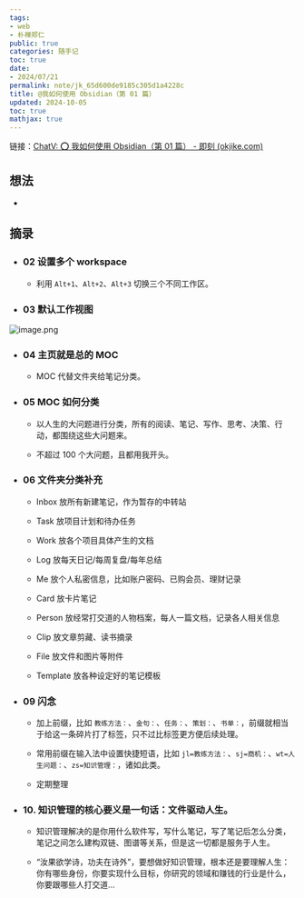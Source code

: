 ```yaml
---
tags:
- web
- 朴禅郑仁
public: true
categories: 随手记
toc: true
date:
- 2024/07/21
permalink: note/jk_65d600de9185c305d1a4228c
title: @我如何使用 Obsidian（第 01 篇）
updated: 2024-10-05
toc: true
mathjax: true
---
```


链接：[ChatV: ⭕ 我如何使用 Obsidian（第 01 篇） - 即刻 (okjike.com)](https://web.okjike.com/originalPost/65d600de9185c305d1a4228c)

<!--more-->

## 想法

  + 

## 摘录

  + ### 02 设置多个 workspace

    + 利用 `Alt+1`、`Alt+2`、`Alt+3` 切换三个不同工作区。

  + ### 03 默认工作视图

![image.png](/assets/image_1721576097069_0.png)

  + ### 04 主页就是总的 MOC

    + MOC 代替文件夹给笔记分类。

  + ### 05 MOC 如何分类

    + 以人生的大问题进行分类，所有的阅读、笔记、写作、思考、决策、行动，都围绕这些大问题来。

    + 不超过 100 个大问题，且都用我开头。

  + ### 06 文件夹分类补充

    + Inbox 放所有新建笔记，作为暂存的中转站

    + Task 放项目计划和待办任务

    + Work 放各个项目具体产生的文档

    + Log 放每天日记/每周复盘/每年总结

    + Me 放个人私密信息，比如账户密码、已购会员、理财记录

    + Card 放卡片笔记

    + Person 放经常打交道的人物档案，每人一篇文档，记录各人相关信息

    + Clip 放文章剪藏、读书摘录

    + File 放文件和图片等附件

    + Template 放各种设定好的笔记模板

  + ### 09 闪念

    + 加上前缀，比如 `教练方法：`、`金句：`、`任务：`、`策划：`、`书单：`，前缀就相当于给这一条碎片打了标签，只不过比标签更方便后续处理。

    + 常用前缀在输入法中设置快捷短语，比如 `jl=教练方法：`、`sj=商机：`、`wt=人生问题：`、`zs=知识管理：`，诸如此类。

    + 定期整理

  + ### 10. 知识管理的核心要义是一句话：文件驱动人生。

    + 知识管理解决的是你用什么软件写，写什么笔记，写了笔记后怎么分类，笔记之间怎么建构双链、图谱等关系，但是这一切都是服务于人生。

    + “汝果欲学诗，功夫在诗外”，要想做好知识管理，根本还是要理解人生：你有哪些身份，你要实现什么目标，你研究的领域和赚钱的行业是什么，你要跟哪些人打交道...
